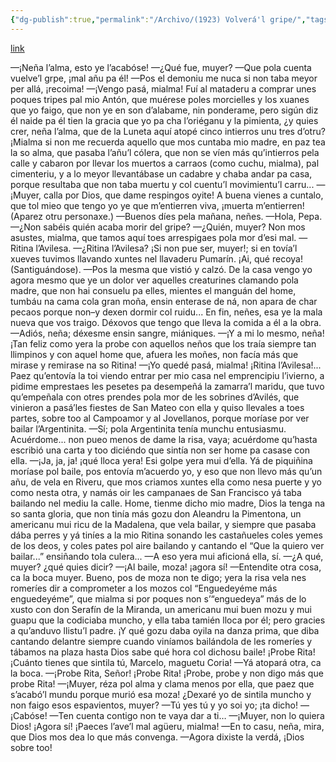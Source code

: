 ```yaml
---
{"dg-publish":true,"permalink":"/Archivo/(1923) Volverá'l gripe/","tags":["#Siglo_20","central","a1923","Pepín_de_Pría","escrito","Gijón","teatro"]}
---
```


[link](https://asturies.com/cavedaynava/volveralgripe.txt)

—¡Neña l’alma, esto ye l’acabóse!
—¿Qué fue, muyer?
—Que pola cuenta vuelve’l grpe, ¡mal añu pa él!
—Pos el demoniu me nuca si non taba meyor per allá, ¡recoima!
—¡Vengo pasá, mialma! Fuí al mataderu a comprar unes poques tripes pal mio Antón, que muérese poles morcielles y los xuanes que yo faigo, que non ye en son d’alabame, nin ponderame, pero sigún diz él naide pa él tien la gracia que yo pa cha l’oriéganu y la pimienta, ¿y quies crer, neña l’alma, que de la Luneta aquí atopé cinco intierros unu tres d’otru? ¡Mialma si non me recuerda aquello que mos cuntaba mio madre, en paz tea la so alma, que pasaba l’añu’l cólera, que non se víen más qu’intierros pela calle y cabaron por llevar los muertos a carraos (como cuchu, mialma), pal cimenteriu, y a lo meyor llevantábase un cadabre y chaba andar pa casa, porque resultaba que non taba muertu y col cuentu’l movimientu’l carru...
—¡Muyer, calla por Dios, que dame respingos oyite! A buena vienes a cuntalo, que tol mieo que tengo yo ye que m’entierren viva, ¡muerta m’entierren!
(Aparez otru personaxe.)
—Buenos díes pela mañana, neñes.
—Hola, Pepa.
—¿Non sabéis quién acaba morir del gripe?
—¿Quién, muyer? Non mos asustes, mialma, que tamos aquí toes arrespigaes pola mor d’esi mal.
—Ritina l’Avilesa.
—¿Ritina l’Avilesa? ¡Si non pue ser, muyer!; si en tovía’l xueves tuvimos llavando xuntes nel llavaderu Pumarín. ¡Ai, qué recoya! (Santiguándose).
—Pos la mesma que vistió y calzó. De la casa vengo yo agora mesmo que ye un dolor ver aquelles creaturines clamando pola madre, que non hai consuelu pa elles, mientes el manguán del home, tumbáu na cama cola gran moña, ensin enterase de ná, non apara de char pecaos porque non–y dexen dormir col ruidu... En fin, neñes, esa ye la mala nueva que vos traigo. Déxovos que tengo que lleva la comida a él a la obra.
—Adiós, neña; déxesme ensin sangre, miániques.
—¡Y a mi lo mesmo, neña! ¡Tan feliz como yera la probe con aquellos neños que los traía siempre tan llimpinos y con aquel home que, afuera les moñes, non facía más que mirase y remirase na so Ritina!
—¡Yo quedé pasá, mialma! ¡Ritina l’Avilesa!... Paez qu’entovía la toi viendo entrar per mio casa nel emprencipiu l’ivierno, a pidime emprestaes les pesetes pa desempeñá la zamarra’l maridu, que tuvo qu’empeñala con otres prendes pola mor de les sobrines d’Avilés, que vinieron a pasá’les fiestes de San Mateo con ella y quiso llevales a toes partes, sobre too al Campoamor y al Jovellanos, porque moríase por ver bailar l’Argentinita.
—Sí; pola Argentinita tenía munchu entusiasmu. Acuérdome... non pueo menos de dame la risa, vaya; acuérdome qu’hasta escribió una carta y too diciéndo que sintía non ser home pa casase con ella. 
—¡Ja, ja, ja! ¡qué lloca yera! Esi golpe yera mui d’ella. Yá de piquiñina moríase pol baile, pos entovía m’acuerdo yo, y eso que non llevo más qu’un añu, de vela en Riveru, que mos criamos xuntes ella como nesa puerte y yo como nesta otra, y namás oir les campanaes de San Francisco yá taba bailando nel mediu la calle. Home, tienme dicho mio madre, Dios la tenga na so santa gloria, que non tinía más gozu don Aleandru la Pimentona, un americanu mui ricu de la Madalena, que vela bailar, y siempre que pasaba dába perres y yá tiníes a la mio Ritina sonando les castañueles coles yemes de los deos, y coles pates pol aire bailando y cantando el “Que la quiero ver bailar...” ensiñando tola culera...
—A eso yera mui aficioná ella, sí.
—¿A qué, muyer? ¿qué quies dicir?
—¡Al baile, moza! ¡agora sí!
—Entendite otra cosa, ca la boca muyer. Bueno, pos de moza non te digo; yera la risa vela nes romeríes dir a comprometer a los mozos col “Enguedeyéme más enguedeyéme”, que mialma si por poques non s’“enguedeya” más de lo xusto con don Serafín de la Miranda, un americanu mui buen mozu y mui guapu que la codiciaba muncho, y ella taba tamién lloca por él; pero gracies a qu’anduvo llistu’l padre. ¡Y qué gozu daba oyila na danza prima, que diba cantando delantre siempre cuando viníamos bailándola de les romeríes y tábamos na plaza hasta Dios sabe qué hora col dichosu baile! ¡Probe Rita! ¡Cuánto tienes que sintila tú, Marcelo, maguetu Coria!
—Yá atopará otra, ca la boca.
—¡Probe Rita, Señor! ¡Probe Rita! ¡Probe, probe y non digo más que probe Rita!
—¡Muyer, réza pol alma y clama menos por ella, que paez que s’acabó’l mundu porque murió esa moza! ¿Dexaré yo de sintila muncho y non faigo esos espavientos, muyer?
—Tú yes tú y yo soi yo; ¡ta dicho!
—¡Cabóse!
—Ten cuenta contigo non te vaya dar a ti…
—¡Muyer, non lo quiera Dios! ¡Agora sí! ¡Paeces l’ave’l mal agüeru, mialma!
—En to casu, neña, mira, que Dios mos dea lo que más convenga.
—Agora dixiste la verdá, ¡Dios sobre too!